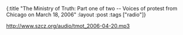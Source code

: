 {:title "The Ministry of Truth: Part one of two -- Voices of protest from Chicago on March 18, 2006"
:layout :post
:tags  ["radio"]}

<http://www.szcz.org/audio/tmot_2006-04-20.mp3>

